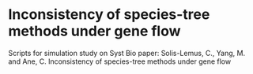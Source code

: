 # Inconsistency of species-tree methods under gene flow
Scripts for simulation study on Syst Bio paper: Solis-Lemus, C., Yang, M. and Ane, C. Inconsistency of species-tree methods under gene flow
